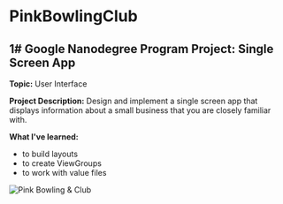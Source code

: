 # PinkBowlingClub

## **1# Google Nanodegree Program Project: Single Screen App**

**Topic:** User Interface

**Project Description:** Design and implement a single screen app that displays information about a small business that you are closely familiar with.

**What I've learned:**
 - to build layouts
 - to create ViewGroups
 - to work with value files

![Pink Bowling & Club](https://i.imgur.com/rE4HO4s.jpg)
